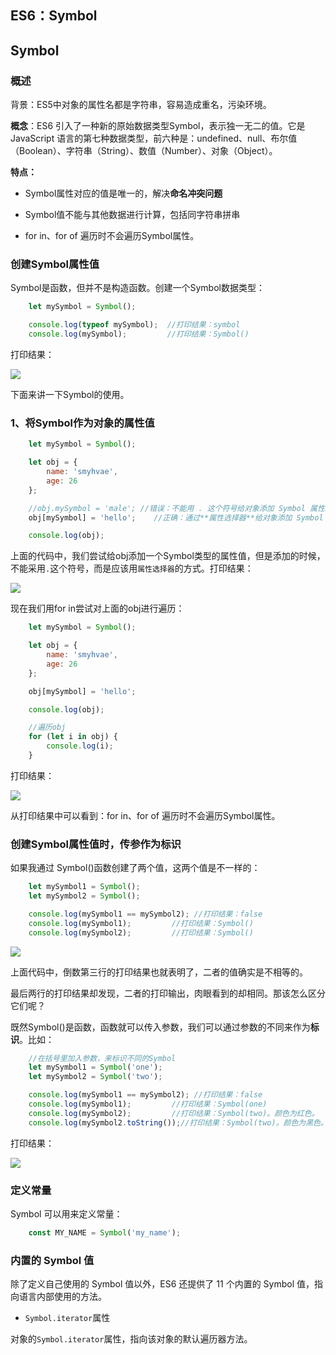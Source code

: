 ## ES6：Symbol


## Symbol

### 概述

背景：ES5中对象的属性名都是字符串，容易造成重名，污染环境。

**概念**：ES6 引入了一种新的原始数据类型Symbol，表示独一无二的值。它是 JavaScript 语言的第七种数据类型，前六种是：undefined、null、布尔值（Boolean）、字符串（String）、数值（Number）、对象（Object）。


**特点：**

- Symbol属性对应的值是唯一的，解决**命名冲突问题**

- Symbol值不能与其他数据进行计算，包括同字符串拼串

- for in、for of 遍历时不会遍历Symbol属性。


### 创建Symbol属性值

Symbol是函数，但并不是构造函数。创建一个Symbol数据类型：

```javascript
    let mySymbol = Symbol();

    console.log(typeof mySymbol);  //打印结果：symbol
    console.log(mySymbol);         //打印结果：Symbol()
```

打印结果：

![](http://img.smyhvae.com/20180317_1134.png)

下面来讲一下Symbol的使用。

### 1、将Symbol作为对象的属性值

```javascript
    let mySymbol = Symbol();

    let obj = {
        name: 'smyhvae',
        age: 26
    };

    //obj.mySymbol = 'male'; //错误：不能用 . 这个符号给对象添加 Symbol 属性。
    obj[mySymbol] = 'hello';    //正确：通过**属性选择器**给对象添加 Symbol 属性。后面的属性值随便写。

    console.log(obj);
```

上面的代码中，我们尝试给obj添加一个Symbol类型的属性值，但是添加的时候，不能采用`.`这个符号，而是应该用`属性选择器`的方式。打印结果：

![](http://img.smyhvae.com/20180317_1134.png)

现在我们用for in尝试对上面的obj进行遍历：

```javascript
    let mySymbol = Symbol();

    let obj = {
        name: 'smyhvae',
        age: 26
    };

    obj[mySymbol] = 'hello';

    console.log(obj);

    //遍历obj
    for (let i in obj) {
        console.log(i);
    }
```

打印结果：

![](http://img.smyhvae.com/20180317_1134.png)

从打印结果中可以看到：for in、for of 遍历时不会遍历Symbol属性。

### 创建Symbol属性值时，传参作为标识

如果我通过 Symbol()函数创建了两个值，这两个值是不一样的：

```javascript
    let mySymbol1 = Symbol();
    let mySymbol2 = Symbol();

    console.log(mySymbol1 == mySymbol2); //打印结果：false
    console.log(mySymbol1);         //打印结果：Symbol()
    console.log(mySymbol2);         //打印结果：Symbol()
```

![](http://img.smyhvae.com/20180317_1134.png)

上面代码中，倒数第三行的打印结果也就表明了，二者的值确实是不相等的。

最后两行的打印结果却发现，二者的打印输出，肉眼看到的却相同。那该怎么区分它们呢？

既然Symbol()是函数，函数就可以传入参数，我们可以通过参数的不同来作为**标识**。比如：


```javascript
    //在括号里加入参数，来标识不同的Symbol
    let mySymbol1 = Symbol('one');
    let mySymbol2 = Symbol('two');

    console.log(mySymbol1 == mySymbol2); //打印结果：false
    console.log(mySymbol1);         //打印结果：Symbol(one)
    console.log(mySymbol2);         //打印结果：Symbol(two)。颜色为红色。
    console.log(mySymbol2.toString());//打印结果：Symbol(two)。颜色为黑色。
```

打印结果：

![](http://img.smyhvae.com/20180317_1134.png)

### 定义常量

Symbol 可以用来定义常量：


```javascript
    const MY_NAME = Symbol('my_name');
```


### 内置的 Symbol 值

除了定义自己使用的 Symbol 值以外，ES6 还提供了 11 个内置的 Symbol 值，指向语言内部使用的方法。

- `Symbol.iterator`属性

对象的`Symbol.iterator`属性，指向该对象的默认遍历器方法。
